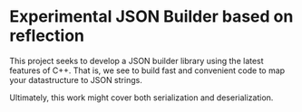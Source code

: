 # Experimental JSON Builder based on reflection

This project seeks to develop a JSON builder library using the latest features of C++. 
That is, we see to build fast and convenient code to map your datastructure to JSON strings.

Ultimately, this work might cover both serialization and deserialization.
